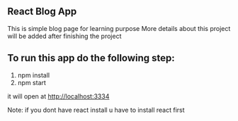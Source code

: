 ## React Blog App
This is simple blog page for learning purpose
More details about this project will be added after finishing the project

## To run this app do the following step:

1. npm install
2. npm start


it will open at [http://localhost:3334](http://localhost:3334)

Note: if you dont have react install u have to install react first


